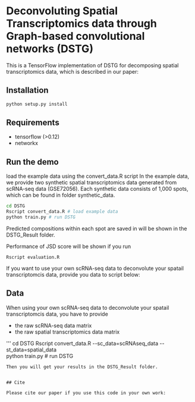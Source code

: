 # Deconvoluting Spatial Transcriptomics data through Graph-based convolutional networks (DSTG)

This is a TensorFlow implementation of DSTG for decomposing spatial transcriptomics data, which is described in our paper: 

## Installation

```bash
python setup.py install
```

## Requirements
* tensorflow (>0.12)
* networkx

## Run the demo

load the example data using the convert_data.R script
In the example data, we provide two synthetic spatial transcriptomics data generated from scRNA-seq data (GSE72056). Each synthetic data consists of 1,000 spots, which can be found in folder synthetic_data.
```bash
cd DSTG
Rscript convert_data.R # load example data 
python train.py # run DSTG
```
Predicted compositions within each spot are saved in will be shown in the DSTG_Result folder.

Performance of JSD score will be shown if you run
```
Rscript evaluation.R
```
If you want to use your own scRNA-seq data to deconvolute your spatail transcriptomcis data, provide you data to script below:

## Data
When using your own scRNA-seq data to deconvolute your spatail transcriptomcis data, you have to provide 
* the raw scRNA-seq data matrix 
* the raw spatial transcriptomics data matrix

'''
cd DSTG
Rscript convert_data.R --sc_data=scRNAseq_data  --st_data=spatial_data  
python train.py # run DSTG

```
Then you will get your results in the DSTG_Result folder.


## Cite

Please cite our paper if you use this code in your own work:

```
```